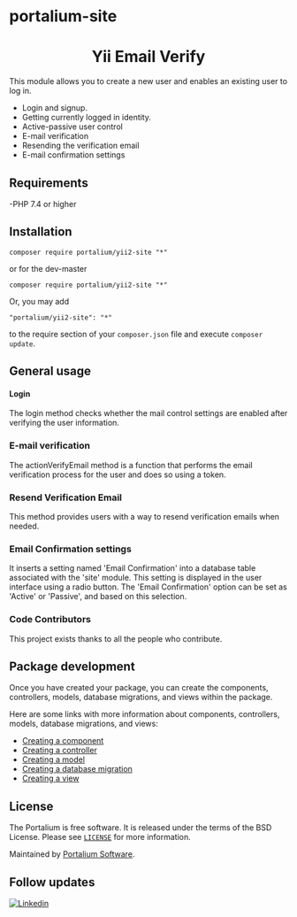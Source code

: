 # portalium-site

<p>

<h1 align="center">Yii Email Verify</h1>

This module allows you to create a new user and enables an existing user to log in.
- Login and signup.
- Getting currently logged in identity.
- Active-passive user control
- E-mail verification
- Resending the verification email
- E-mail confirmation settings

## Requirements

-PHP 7.4 or higher

## Installation
```
composer require portalium/yii2-site "*"
```

or for the dev-master

```
composer require portalium/yii2-site "*"
```

Or, you may add

```
"portalium/yii2-site": "*"
```

to the require section of your `composer.json` file and execute `composer update`.




## General usage

#### Login
The login method checks whether the mail control settings are enabled after verifying the user information.

### E-mail verification
The actionVerifyEmail method is a function that performs the email verification process for the user and does so using a token.

### Resend Verification Email
This method provides users with a way to resend verification emails when needed.

### Email Confirmation settings
It inserts a setting named 'Email Confirmation' into a database table associated with the 'site' module. This setting is displayed in the user interface using a radio button. The 'Email Confirmation' option can be set as 'Active' or 'Passive', and based on this selection. <br/>

### Code Contributors

This project exists thanks to all the people who contribute.



## Package development

Once you have created your package, you can create the components, controllers, models, database migrations, and views within the package.

Here are some links with more information about components, controllers, models, database migrations, and views:

- [Creating a component](https://www.yiiframework.com/doc/guide/2.0/en/concept-components)
- [Creating a controller](https://www.yiiframework.com/doc/guide/2.0/en/structure-controllers)
- [Creating a model](https://www.yiiframework.com/doc/guide/2.0/en/structure-models)
- [Creating a database migration](https://www.yiiframework.com/doc/guide/2.0/en/db-migrations)
- [Creating a view](https://www.yiiframework.com/doc/guide/2.0/en/structure-views)

## License
The Portalium  is free software. It is released under the terms of the BSD License.
Please see [`LICENSE`](./LICENSE.md) for more information.

Maintained by [Portalium Software](https://www.yiiframework.com/).

## Follow updates
[![Linkedin](https://img.shields.io/badge/linkedin-join-1DA1F2?style=flat&logo=linkedin)](https://www.linkedin.com/company/diginova-informatics/)